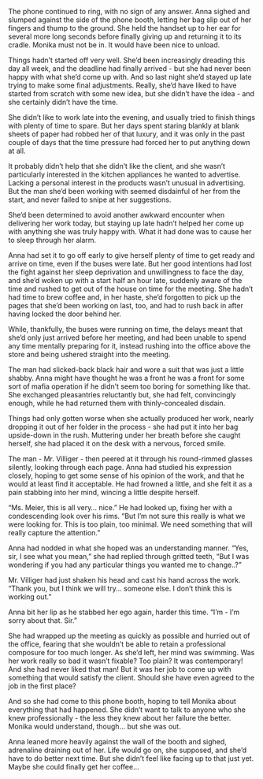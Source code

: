 The phone continued to ring, with no sign of any answer. Anna sighed and slumped against the side of the phone booth, letting her bag slip out of her fingers and thump to the ground. She held the handset up to her ear for several more long seconds before finally giving up and returning it to its cradle. Monika must not be in. It would have been nice to unload.

Things hadn’t started off very well. She’d been increasingly dreading this day all week, and the deadline had finally arrived - but she had never been happy with what she’d come up with. And so last night she’d stayed up late trying to make some final adjustments. Really, she’d have liked to have started from scratch with some new idea, but she didn’t have the idea - and she certainly didn’t have the time.

She didn’t like to work late into the evening, and usually tried to finish things with plenty of time to spare. But her days spent staring blankly at blank sheets of paper had robbed her of that luxury, and it was only in the past couple of days that the time pressure had forced her to put anything down at all.

It probably didn’t help that she didn’t like the client, and she wasn’t particularly interested in the kitchen appliances he wanted to advertise. Lacking a personal interest in the products wasn’t unusual in advertising. But the man she’d been working with seemed disdainful of her from the start, and never failed to snipe at her suggestions.

She’d been determined to avoid another awkward encounter when delivering her work today, but staying up late hadn’t helped her come up with anything she was truly happy with. What it had done was to cause her to sleep through her alarm.

Anna had set it to go off early to give herself plenty of time to get ready and arrive on time, even if the buses were late. But her good intentions had lost the fight against her sleep deprivation and unwillingness to face the day, and she’d woken up with a start half an hour late, suddenly aware of the time and rushed to get out of the house on time for the meeting. She hadn’t had time to brew coffee and, in her haste, she’d forgotten to pick up the pages that she’d been working on last, too, and had to rush back in after having locked the door behind her.

While, thankfully, the buses were running on time, the delays meant that she’d only just arrived before her meeting, and had been unable to spend any time mentally preparing for it, instead rushing into the office above the store and being ushered straight into the meeting.

The man had slicked-back black hair and wore a suit that was just a little shabby. Anna might have thought he was a front he was a front for some sort of mafia operation if he didn’t seem too boring for something like that. She exchanged pleasantries reluctantly but, she had felt, convincingly enough, while he had returned them with thinly-concealed disdain.

Things had only gotten worse when she actually produced her work, nearly dropping it out of her folder in the process - she had put it into her bag upside-down in the rush. Muttering under her breath before she caught herself, she had placed it on the desk with a nervous, forced smile.

The man - Mr. Villiger - then peered at it through his round-rimmed glasses silently, looking through each page. Anna had studied his expression closely, hoping to get some sense of his opinion of the work, and that he would at least find it acceptable. He had frowned a little, and she felt it as a pain stabbing into her mind, wincing a little despite herself.

“Ms. Meier, this is all very… nice.” He had looked up, fixing her with a condescending look over his rims. “But I’m not sure this really is what we were looking for. This is too plain, too minimal. We need something that will really capture the attention.”

Anna had nodded in what she hoped was an understanding manner. “Yes, sir, I see what you mean,” she had replied through gritted teeth, “But I was wondering if you had any particular things you wanted me to change..?”

Mr. Villiger had just shaken his head and cast his hand across the work. “Thank you, but I think we will try… someone else. I don’t think this is working out.”

Anna bit her lip as he stabbed her ego again, harder this time. “I’m - I’m sorry about that. Sir.”

She had wrapped up the meeting as quickly as possible and hurried out of the office, fearing that she wouldn’t be able to retain a professional composure for too much longer. As she’d left, her mind was swimming. Was her work really so bad it wasn’t fixable? Too plain? It was contemporary! And she had never liked that man! But it was her job to come up with something that would satisfy the client. Should she have even agreed to the job in the first place?

And so she had come to this phone booth, hoping to tell Monika about everything that had happened. She didn’t want to talk to anyone who she knew professionally - the less they knew about her failure the better. Monika would understand, though… but she was out.

Anna leaned more heavily against the wall of the booth and sighed, adrenaline draining out of her. Life would go on, she supposed, and she’d have to do better next time. But she didn’t feel like facing up to that just yet. Maybe she could finally get her coffee...
